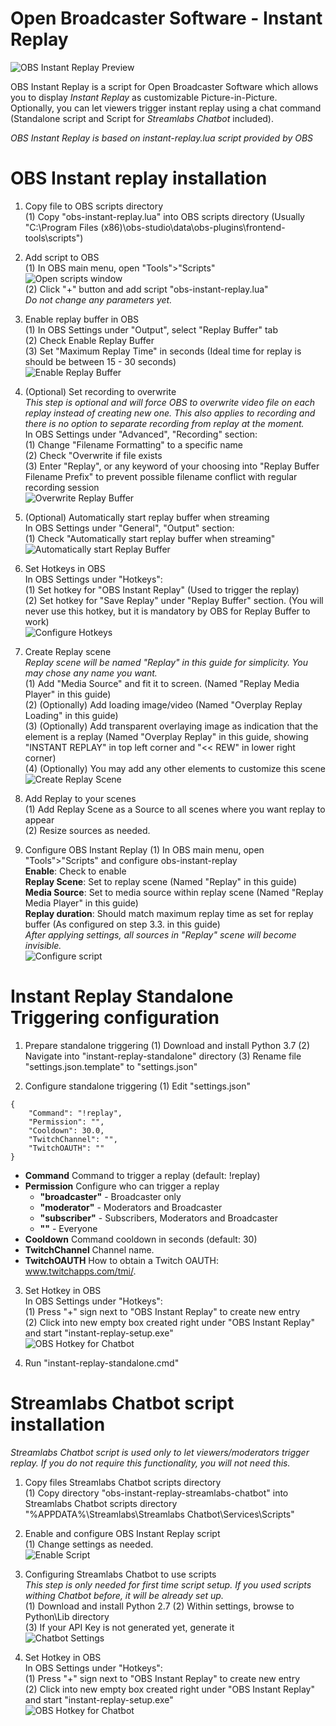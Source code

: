 # Open Broadcaster Software - Instant Replay
![OBS Instant Replay Preview](https://raw.githubusercontent.com/tomaae/obs-instant-replay/github-resources/obs_preview.PNG)

OBS Instant Replay is a script for Open Broadcaster Software which allows you to display *Instant Replay* as customizable Picture-in-Picture.  
Optionally, you can let viewers trigger instant replay using a chat command (Standalone script and Script for *Streamlabs Chatbot* included).  

*OBS Instant Replay is based on instant-replay.lua script provided by OBS*

# OBS Instant replay installation
1. Copy file to OBS scripts directory  
(1) Copy "obs-instant-replay.lua" into OBS scripts directory (Usually "C:\Program Files (x86)\obs-studio\data\obs-plugins\frontend-tools\scripts\")  

2. Add script to OBS  
(1) In OBS main menu, open "Tools">"Scripts"  
![Open scripts window](https://raw.githubusercontent.com/tomaae/obs-instant-replay/github-resources/obs_scripts_open.png)  
(2) Click "+" button and add script "obs-instant-replay.lua"  
*Do not change any parameters yet.*  

3. Enable replay buffer in OBS  
(1) In OBS Settings under "Output", select "Replay Buffer" tab  
(2) Check Enable Replay Buffer  
(3) Set "Maximum Replay Time" in seconds (Ideal time for replay is should be between 15 - 30 seconds)  
![Enable Replay Buffer](https://raw.githubusercontent.com/tomaae/obs-instant-replay/github-resources/obs_settings_replaybuffer.PNG)

4. (Optional) Set recording to overwrite  
*This step is optional and will force OBS to overwrite video file on each replay instead of creating new one. This also applies to recording and there is no option to separate recording from replay at the moment.*  
In OBS Settings under "Advanced", "Recording" section:  
(1) Change "Filename Formatting" to a specific name  
(2) Check "Overwrite if file exists  
(3) Enter "Replay", or any keyword of your choosing into "Replay Buffer Filename Prefix" to prevent possible filename conflict with regular recording session  
![Overwrite Replay Buffer](https://raw.githubusercontent.com/tomaae/obs-instant-replay/github-resources/obs_settings_recording.PNG)

5. (Optional) Automatically start replay buffer when streaming  
In OBS Settings under "General", "Output" section:  
(1) Check "Automatically start replay buffer when streaming"  
![Automatically start Replay Buffer](https://raw.githubusercontent.com/tomaae/obs-instant-replay/github-resources/obs_settings_automaticreplaybuffer.PNG)

6. Set Hotkeys in OBS  
In OBS Settings under "Hotkeys":  
(1) Set hotkey for "OBS Instant Replay" (Used to trigger the replay)  
(2) Set hotkey for "Save Replay" under "Replay Buffer" section. (You will never use this hotkey, but it is mandatory by OBS for Replay Buffer to work)  
![Configure Hotkeys](https://raw.githubusercontent.com/tomaae/obs-instant-replay/github-resources/obs_settings_hotkeys.PNG)

7. Create Replay scene  
*Replay scene will be named "Replay" in this guide for simplicity. You may chose any name you want.*  
(1) Add "Media Source" and fit it to screen. (Named "Replay Media Player" in this guide)  
(2) (Optionally) Add loading image/video (Named "Overplay Replay Loading" in this guide)  
(3) (Optionally) Add transparent overlaying image as indication that the element is a replay (Named "Overplay Replay" in this guide, showing "INSTANT REPLAY" in top left corner and "<< REW" in lower right corner)  
(4) (Optionally) You may add any other elements to customize this scene  
![Create Replay Scene](https://raw.githubusercontent.com/tomaae/obs-instant-replay/github-resources/obs_scene_create.PNG)

8. Add Replay to your scenes  
(1) Add Replay Scene as a Source to all scenes where you want replay to appear  
(2) Resize sources as needed.  

9. Configure OBS Instant Replay
(1) In OBS main menu, open "Tools">"Scripts" and configure obs-instant-replay  
**Enable**: Check to enable  
**Replay Scene**: Set to replay scene (Named "Replay" in this guide)  
**Media Source**: Set to media source within replay scene (Named "Replay Media Player" in this guide)  
**Replay duration**: Should match maximum replay time as set for replay buffer (As configured on step 3.3. in this guide)  
*After applying settings, all sources in "Replay" scene will become invisible.*  
![Configure script](https://raw.githubusercontent.com/tomaae/obs-instant-replay/github-resources/obs_scripts_config.png)

# Instant Replay Standalone Triggering configuration
1. Prepare standalone triggering
(1) Download and install Python 3.7
(2) Navigate into "instant-replay-standalone" directory
(3) Rename file "settings.json.template" to "settings.json"

2. Configure standalone triggering
(1) Edit "settings.json"

```
{
    "Command": "!replay",
    "Permission": "",
    "Cooldown": 30.0,
    "TwitchChannel": "",
    "TwitchOAUTH": ""
}
```
- **Command** Command to trigger a replay (default: !replay)
- **Permission** Configure who can trigger a replay
  - **"broadcaster"** - Broadcaster only
  - **"moderator"** - Moderators and Broadcaster
  - **"subscriber"** - Subscribers, Moderators and Broadcaster
  - **""** - Everyone
- **Cooldown** Command cooldown in seconds (default: 30)
- **TwitchChannel** Channel name.
- **TwitchOAUTH** How to obtain a Twitch OAUTH: <a href="https://www.twitchapps.com/tmi/" target="_blank">www.twitchapps.com/tmi/</a>.


3. Set Hotkey in OBS  
In OBS Settings under "Hotkeys":  
(1) Press "+" sign next to "OBS Instant Replay" to create new entry  
(2) Click into new empty box created right under "OBS Instant Replay" and start "instant-replay-setup.exe"  
![OBS Hotkey for Chatbot](https://raw.githubusercontent.com/tomaae/obs-instant-replay/github-resources/obs_slcb_hotkey.PNG)

4. Run "instant-replay-standalone.cmd"

# Streamlabs Chatbot script installation
*Streamlabs Chatbot script is used only to let viewers/moderators trigger replay. If you do not require this functionality, you will not need this.*  
1. Copy files Streamlabs Chatbot scripts directory  
(1) Copy directory "obs-instant-replay-streamlabs-chatbot" into Streamlabs Chatbot scripts directory "%APPDATA%\Streamlabs\Streamlabs Chatbot\Services\Scripts\"  

2. Enable and configure OBS Instant Replay script  
(1) Change settings as needed.  
![Enable Script](https://raw.githubusercontent.com/tomaae/obs-instant-replay/github-resources/slcb_scripts.PNG)

3. Configuring Streamlabs Chatbot to use scripts  
*This step is only needed for first time script setup. If you used scripts withing Chatbot before, it will be already set up.*  
(1) Download and install Python 2.7
(2) Within settings, browse to Python\Lib directory  
(3) If your API Key is not generated yet, generate it  
![Chatbot Settings](https://raw.githubusercontent.com/tomaae/obs-instant-replay/github-resources/slcb_settings.PNG)

4. Set Hotkey in OBS  
In OBS Settings under "Hotkeys":  
(1) Press "+" sign next to "OBS Instant Replay" to create new entry  
(2) Click into new empty box created right under "OBS Instant Replay" and start "instant-replay-setup.exe"  
![OBS Hotkey for Chatbot](https://raw.githubusercontent.com/tomaae/obs-instant-replay/github-resources/obs_slcb_hotkey.PNG)
